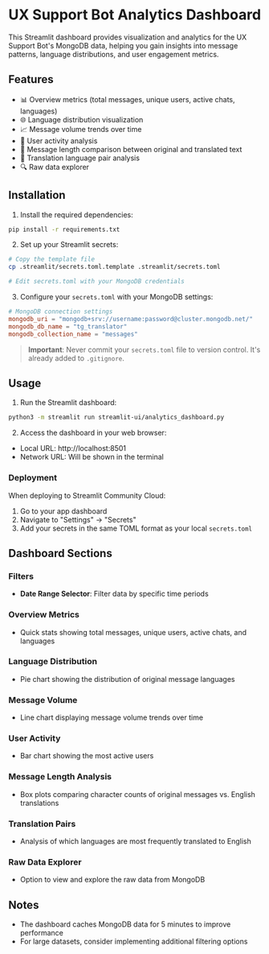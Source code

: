 # UX Support Bot Analytics Dashboard

This Streamlit dashboard provides visualization and analytics for the UX Support Bot's MongoDB data, helping you gain insights into message patterns, language distributions, and user engagement metrics.

## Features

- 📊 Overview metrics (total messages, unique users, active chats, languages)
- 🌐 Language distribution visualization
- 📈 Message volume trends over time
- 👥 User activity analysis
- 📏 Message length comparison between original and translated text
- 🔄 Translation language pair analysis
- 🔍 Raw data explorer

## Installation

1. Install the required dependencies:
```bash
pip install -r requirements.txt
```

2. Set up your Streamlit secrets:
```bash
# Copy the template file
cp .streamlit/secrets.toml.template .streamlit/secrets.toml

# Edit secrets.toml with your MongoDB credentials
```

3. Configure your `secrets.toml` with your MongoDB settings:
```toml
# MongoDB connection settings
mongodb_uri = "mongodb+srv://username:password@cluster.mongodb.net/"
mongodb_db_name = "tg_translator"
mongodb_collection_name = "messages"
```

> **Important**: Never commit your `secrets.toml` file to version control. It's already added to `.gitignore`.

## Usage

1. Run the Streamlit dashboard:
```bash
python3 -m streamlit run streamlit-ui/analytics_dashboard.py
```

2. Access the dashboard in your web browser:
- Local URL: http://localhost:8501
- Network URL: Will be shown in the terminal

### Deployment

When deploying to Streamlit Community Cloud:
1. Go to your app dashboard
2. Navigate to "Settings" → "Secrets"
3. Add your secrets in the same TOML format as your local `secrets.toml`

## Dashboard Sections

### Filters
- **Date Range Selector**: Filter data by specific time periods

### Overview Metrics
- Quick stats showing total messages, unique users, active chats, and languages

### Language Distribution
- Pie chart showing the distribution of original message languages

### Message Volume
- Line chart displaying message volume trends over time

### User Activity
- Bar chart showing the most active users

### Message Length Analysis
- Box plots comparing character counts of original messages vs. English translations

### Translation Pairs
- Analysis of which languages are most frequently translated to English

### Raw Data Explorer
- Option to view and explore the raw data from MongoDB

## Notes

- The dashboard caches MongoDB data for 5 minutes to improve performance
- For large datasets, consider implementing additional filtering options
